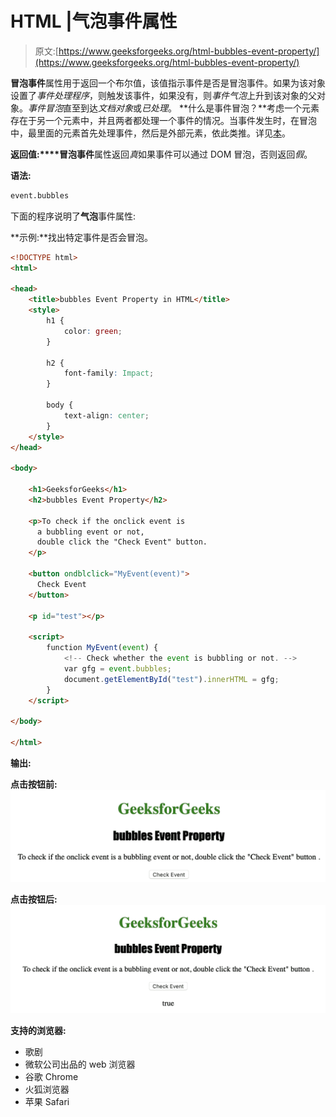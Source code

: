# HTML |气泡事件属性

> 原文:[https://www.geeksforgeeks.org/html-bubbles-event-property/](https://www.geeksforgeeks.org/html-bubbles-event-property/)

**冒泡事件**属性用于返回一个布尔值，该值指示事件是否是冒泡事件。如果为该对象设置了*事件处理程序*，则触发该事件，如果没有，则*事件气泡*上升到该对象的父对象。*事件冒泡*直至到达*文档对象*或*已处理*。
 **什么是事件冒泡？**考虑一个元素存在于另一个元素中，并且两者都处理一个事件的情况。当事件发生时，在冒泡中，最里面的元素首先处理事件，然后是外部元素，依此类推。详见[本](https://www.quirksmode.org/js/events_order.html)。

**返回值:****冒泡事件**属性返回*真*如果事件可以通过 DOM 冒泡，否则返回*假*。

**语法:**

```html
event.bubbles
```

下面的程序说明了**气泡**事件属性:

**示例:**找出特定事件是否会冒泡。

```html
<!DOCTYPE html>
<html>

<head>
    <title>bubbles Event Property in HTML</title>
    <style>
        h1 {
            color: green;
        }

        h2 {
            font-family: Impact;
        }

        body {
            text-align: center;
        }
    </style>
</head>

<body>

    <h1>GeeksforGeeks</h1>
    <h2>bubbles Event Property</h2>

    <p>To check if the onclick event is 
      a bubbling event or not, 
      double click the "Check Event" button.
    </p>

    <button ondblclick="MyEvent(event)">
      Check Event
    </button>

    <p id="test"></p>

    <script>
        function MyEvent(event) {
            <!-- Check whether the event is bubbling or not. -->
            var gfg = event.bubbles;
            document.getElementById("test").innerHTML = gfg;
        }
    </script>

</body>

</html>
```

**输出:**

**点击按钮前:**
![](img/58a583ddabb1447f2c0bd420241644e2.png)

**点击按钮后:**
![](img/36e554a2d4d44a85c1160e8d5bb8bd2e.png)

**支持的浏览器:**

*   歌剧
*   微软公司出品的 web 浏览器
*   谷歌 Chrome
*   火狐浏览器
*   苹果 Safari